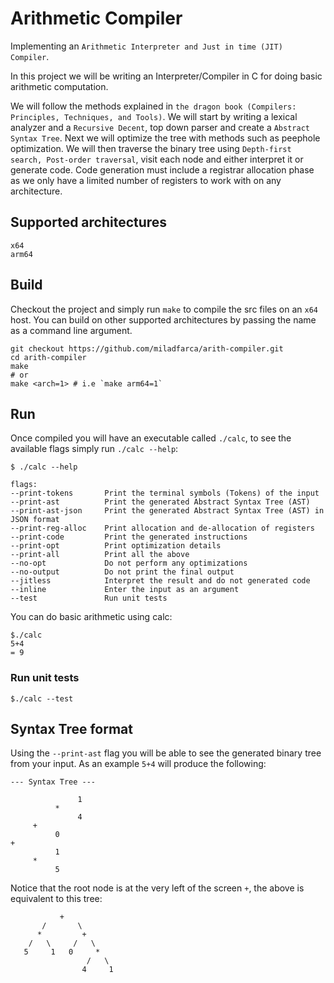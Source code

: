 # Arithmetic Compiler
Implementing an `Arithmetic Interpreter and Just in time (JIT) Compiler`.

In this project we will be writing an Interpreter/Compiler in C for doing basic
arithmetic computation.

We will follow the methods explained in `the dragon book (Compilers: Principles, Techniques, and Tools)`. 
We will start by writing a lexical analyzer and a `Recursive Decent`, top down parser and create a `Abstract Syntax Tree`.
Next we will optimize the tree with methods such as peephole optimization. 
We will then traverse the binary tree using `Depth-first search, Post-order traversal`, visit each node and either interpret it or generate code. Code generation must include a registrar allocation phase as we only have a limited number of registers to work with on any architecture.

## Supported architectures
```
x64
arm64
```

## Build
Checkout the project and simply run `make` to compile the src files on an `x64` host.
You can build on other supported architectures by passing the name as a command line argument.
```
git checkout https://github.com/miladfarca/arith-compiler.git
cd arith-compiler
make
# or 
make <arch=1> # i.e `make arm64=1` 
```

## Run
Once compiled you will have an executable called `./calc`, to see the available flags simply run `./calc --help`:
```
$ ./calc --help

flags:
--print-tokens       Print the terminal symbols (Tokens) of the input
--print-ast          Print the generated Abstract Syntax Tree (AST)
--print-ast-json     Print the generated Abstract Syntax Tree (AST) in JSON format
--print-reg-alloc    Print allocation and de-allocation of registers
--print-code         Print the generated instructions
--print-opt          Print optimization details
--print-all          Print all the above
--no-opt             Do not perform any optimizations
--no-output          Do not print the final output
--jitless            Interpret the result and do not generated code
--inline             Enter the input as an argument
--test               Run unit tests
```
You can do basic arithmetic using calc:
```
$./calc 
5+4
= 9
```

### Run unit tests
```
$./calc --test
```

## Syntax Tree format
Using the `--print-ast` flag you will be able to see the generated binary tree from your input. As an example `5+4` will produce the following:
```
--- Syntax Tree ---

               1
          *
               4
     +
          0
+
          1
     *
          5
```

Notice that the root node is at the very left of the screen `+`, the above is equivalent to this tree:
```
           +
       /       \  
      *         +
    /   \     /   \
   5     1   0     * 
                 /   \
                4     1
```        
